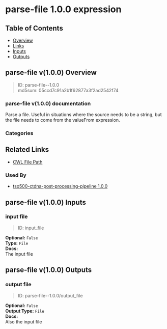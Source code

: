 
parse-file 1.0.0 expression
===========================

## Table of Contents
  
- [Overview](#parse-file-v100-overview)  
- [Links](#related-links)  
- [Inputs](#parse-file-v100-inputs)  
- [Outputs](#parse-file-v100-outputs)  


## parse-file v(1.0.0) Overview



  
> ID: parse-file--1.0.0  
> md5sum: 05ccd7c91a2b1f62877a3f2ad2542f74

### parse-file v(1.0.0) documentation
  
Parse a file. Useful in situations where the source needs to be a string, but the file needs to come from the valueFrom expression.

### Categories
  


## Related Links
  
- [CWL File Path](../../../../../../expressions/parse-file/1.0.0/parse-file__1.0.0.cwl)  


### Used By
  
- [tso500-ctdna-post-processing-pipeline 1.0.0](../../../workflows/tso500-ctdna-post-processing-pipeline/1.0.0/tso500-ctdna-post-processing-pipeline__1.0.0.md)  

  


## parse-file v(1.0.0) Inputs

### input file



  
> ID: input_file
  
**Optional:** `False`  
**Type:** `File`  
**Docs:**  
The input file

  


## parse-file v(1.0.0) Outputs

### output file



  
> ID: parse-file--1.0.0/output_file  

  
**Optional:** `False`  
**Output Type:** `File`  
**Docs:**  
Also the input file
  

  

